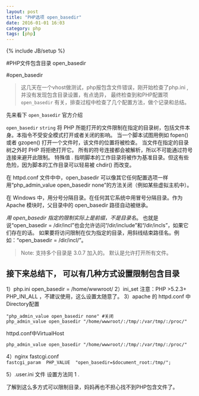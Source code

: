 ```yaml
---
layout: post
title: "PHP选项 open_basedir"
date: 2016-01-01 16:03
category: php
tags: [php]
---
```


{% include JB/setup %}

#PHP文件包含目录 open_basedir


#open_basedir

> 这几天在一个vhost做测试，php报包含文件错误，刚开始检查了php.ini , 并没有发现包含目录设置，有点诡异， 最终检查到和PHP配置项`open_basedir` 有关，排查过程中检查了几个配置方法，做个记录和总结。 

先来看下 `open_basedir` 官方介绍

`open_basedir` `string`
将 PHP 所能打开的文件限制在指定的目录树，包括文件本身。本指令不受安全模式打开或者关闭的影响。
当一个脚本试图用例如 fopen() 或者 gzopen() 打开一个文件时，该文件的位置将被检查。
当文件在指定的目录树之外时 PHP 将拒绝打开它。
所有的符号连接都会被解析，所以不可能通过符号连接来避开此限制。
特殊值 . 指明脚本的工作目录将被作为基准目录。但这有些危险，因为脚本的工作目录可以轻易被 chdir() 而改变。

在 httpd.conf 文件中中，open_basedir 可以像其它任何配置选项一样用“php_admin_value open_basedir none”的方法关闭（例如某些虚拟主机中）。

在 Windows 中，用分号分隔目录。在任何其它系统中用冒号分隔目录。作为 Apache 模块时，父目录中的 open_basedir 路径自动被继承。

*用 open_basedir 指定的限制实际上是前缀，不是目录名*。
也就是说“open_basedir = /dir/incl”也会允许访问“/dir/include”和“/dir/incls”，如果它们存在的话。
如果要将访问限制在仅为指定的目录，用斜线结束路径名。例如：“open_basedir = /dir/incl/”。
> Note: 支持多个目录是 3.0.7 加入的。
默认是允许打开所有文件。


## 接下来总结下， 可以有几种方式设置限制包含目录

1）php.ini  open_basedir = /home/wwwroot/
2）ini_set   注意：PHP >5.2.3+ PHP_INI_ALL ，不建议使用，这么设置太随意了。 
3）apache 的 httpd.conf 中Directory配置 
```
"php_admin_value open_basedir none" #关闭 
php_admin_value open_basedir "/home/wwwroot/:/tmp/:/var/tmp/:/proc/"
```
httpd.conf中VirtualHost 
```
php_admin_value open_basedir "/home/wwwroot/:/tmp/:/var/tmp/:/proc/"
```
4）nginx fastcgi.conf   
    ```fastcgi_param  PHP_VALUE  "open_basedir=$document_root:/tmp/"; ```
            
5）.user.ini 文件
    设置方法同 1 .


了解到这么多方式可以限制目录，妈妈再也不担心找不到PHP包含文件了。

